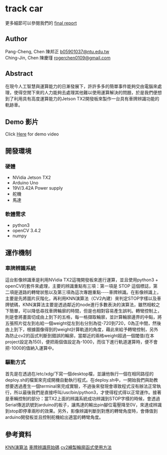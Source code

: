 track car
==
[id]:https://github.com/NTUEE-ESLab/track-car/blob/ghmaster/FINAL_REPORT.pdf
更多細節可以參閱我們的 [final report][id]

## Author
Pang-Cheng, Chen 陳邦正 <b05901037@ntu.edu.tw>   
Ching-Jin, Chen 陳慶瑾 <rogerchen0109@gmail.com>

## Abstract
在現今人工智慧與運算能力的日漸發展下，許許多多的簡單事件能夠交由電腦來處理，使得空閒下來的人力能夠去處理其他難以使用運算解決的問題，於是我們便想到了利用具有高度運算能力的Jetson TX2開發板來製作一台具有車牌辨識功能的軌跡車。

## Demo 影片
  Click [Here](https://drive.google.com/file/d/1F-WUsDC2_nmF16Zcxlg7ahGLO5Dojr4a) for demo video
  
## 開發環境
### 硬體
  * NVidia Jetson TX2
  * Arduino Uno
  * 19V/3.42A Power supply
  * 舵機
  * 馬達

### 軟體需求
  * python3 
  * openCV 3.4.2
  * numpy
  
## 運作機制
### 車牌辨識系統
這台影像辨識車是利用NVidia TX2這塊開發板來進行運算，並且使用python3 + openCV的套件來處理，主要的辨識重點有三項：第一項是  STOP  這個標誌，第二項是道路的轉彎狀態以及第三項為這次專題重點----車牌辨識。在影像辨識上，主要是先將圖片灰階化，再利用KNN演算法（CV2內建）來判定STOP字樣以及車牌號碼，KNN演算法主要是透過鄰近的node進行多數表決的演算法，雖然相較之下簡單，可以降低尋找車牌輪廓的時間，但是也相對容易產生誤判。轉彎控制上，則是會將畫面切成由上到下的五格，每一格擷取輪廓，並計算輪廓邊界的中點，將五張照片從左到右給一個weight從左到右分別為從-720到720，0為正中間，然後由上到下，根據圖像得到的weight計算軌道的角度，藉此來給予轉彎控制，另外為防止cv2的函式判斷到錯誤的輪廓，當鄰近的兩格weight超過一個閾值(在本project設定為150)，便把兩個值設定為-1000，而往下進行軌道運算時，便不會把-1000的值納入運算中。

### 驅動方式
首先是在透過在/etc/xdg/下寫一個desktop檔，並讓他執行一個在相同路徑的deploy.sh的檔案來完成開機自動執行程式。在deploy.sh中，一開始我們與助教想要透過產生一個terminal來完成實驗，不過後來發現會導致程式沒有辦法正常執行，所以最後我們是直接呼叫/usr/bin/python3，才使得程式得以正常運作。接著是車輛控制的部分：當TX2上面的辨識系統成功辨識到STOP字樣的時候，會透過Serial傳送訊號到arduino的板子，讓馬達的輸出pin腳位電壓降至0V，來達成辨識到stop即停車兩秒的效果。另外，影像辨識判斷到對應的轉彎角度時，會傳值到arduino開發板並且控制舵機給出適當的轉彎角度。


## 參考資料
[KNN演算法](https://zh.wikipedia.org/wiki/%E6%9C%80%E8%BF%91%E9%84%B0%E5%B1%85%E6%B3%95?fbclid=IwAR2vVCdGFLjZ6T2K-jANvHageiDzsQwjveFh_sb_RnCoQMQk55WO32otUko)
[車牌辨識原始碼](https://www.youtube.com/watch?v=fJcl6Gw1D8k&fbclid=IwAR2t-Z5ED17ThWwx45rfQ3B0-BgsZfVI7Q1PVL2GlIsW7lCxiiCCX8ANpOo)
[cv2繪製輪廓函式使用方法](https://www.pyimagesearch.com/2014/04/21/building-pokedex-python-finding-game-boy-screen-step-4-6/?fbclid=IwAR1sic3SGrXQAReDMFNLagDe4eF7UlNgAr70lMJvv2JbgcRnlG7IR2kexUg)

